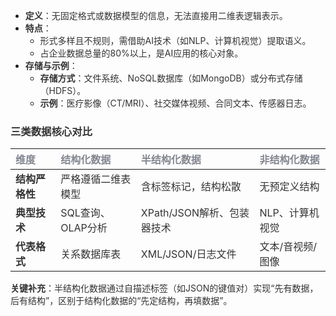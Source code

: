+ **<font style="color:rgb(51, 51, 51);">定义</font>**<font style="color:rgb(51, 51, 51);">‌：无固定格式或数据模型的信息，无法直接用二维表逻辑表示。</font>
+ <font style="color:rgb(51, 51, 51);">‌</font>**<font style="color:rgb(51, 51, 51);">特点</font>**<font style="color:rgb(51, 51, 51);">‌：</font>
    - <font style="color:rgb(51, 51, 51);">形式多样且不规则，需借助AI技术（如NLP、计算机视觉）提取语义。</font>
    - <font style="color:rgb(51, 51, 51);">占企业数据总量的80%以上，是AI应用的核心对象。</font>
+ <font style="color:rgb(51, 51, 51);">‌</font>**<font style="color:rgb(51, 51, 51);">存储与示例</font>**<font style="color:rgb(51, 51, 51);">‌：</font>
    - <font style="color:rgb(51, 51, 51);">‌</font>**<font style="color:rgb(51, 51, 51);">存储方式</font>**<font style="color:rgb(51, 51, 51);">‌：文件系统、NoSQL数据库（如MongoDB）或分布式存储（HDFS）。</font>
    - <font style="color:rgb(51, 51, 51);">‌</font>**<font style="color:rgb(51, 51, 51);">示例</font>**<font style="color:rgb(51, 51, 51);">‌：医疗影像（CT/MRI）、社交媒体视频、合同文本、传感器日志</font><font style="color:rgb(51, 51, 51);">。</font>

### **<font style="color:rgb(51, 51, 51);">三类数据核心对比</font>**<font style="color:rgb(51, 51, 51);">‌</font>
| <font style="color:rgb(132, 134, 145);">‌</font>**<font style="color:rgb(132, 134, 145);">维度</font>**<font style="color:rgb(132, 134, 145);">‌</font> | <font style="color:rgb(132, 134, 145);">‌</font>**<font style="color:rgb(132, 134, 145);">结构化数据</font>**<font style="color:rgb(132, 134, 145);">‌</font> | <font style="color:rgb(132, 134, 145);">‌</font>**<font style="color:rgb(132, 134, 145);">半结构化数据</font>**<font style="color:rgb(132, 134, 145);">‌</font> | <font style="color:rgb(132, 134, 145);">‌</font>**<font style="color:rgb(132, 134, 145);">非结构化数据</font>**<font style="color:rgb(132, 134, 145);">‌</font> |
| :--- | :--- | :--- | :--- |
| <font style="color:rgb(51, 51, 51);">‌</font>**<font style="color:rgb(51, 51, 51);">结构严格性</font>**<font style="color:rgb(51, 51, 51);">‌</font> | <font style="color:rgb(51, 51, 51);">严格遵循二维表模型</font><font style="color:rgb(51, 51, 51);background-color:rgba(223, 223, 245, 0.4);"></font> | <font style="color:rgb(51, 51, 51);">含标签标记，结构松散</font> | <font style="color:rgb(51, 51, 51);">无预定义结构</font> |
| <font style="color:rgb(51, 51, 51);">‌</font>**<font style="color:rgb(51, 51, 51);">典型技术</font>**<font style="color:rgb(51, 51, 51);">‌</font> | <font style="color:rgb(51, 51, 51);">SQL查询、OLAP分析</font> | <font style="color:rgb(51, 51, 51);">XPath/JSON解析、包装器技术</font> | <font style="color:rgb(51, 51, 51);">NLP、计算机视觉</font><font style="color:rgb(51, 51, 51);background-color:rgba(223, 223, 245, 0.4);"></font> |
| <font style="color:rgb(51, 51, 51);">‌</font>**<font style="color:rgb(51, 51, 51);">代表格式</font>**<font style="color:rgb(51, 51, 51);">‌</font> | <font style="color:rgb(51, 51, 51);">关系数据库表</font> | <font style="color:rgb(51, 51, 51);">XML/JSON/日志文件</font> | <font style="color:rgb(51, 51, 51);">文本/音视频/图像</font> |


<font style="color:rgb(51, 51, 51);">‌</font>**<font style="color:rgb(51, 51, 51);">关键补充</font>**<font style="color:rgb(51, 51, 51);">‌：半结构化数据通过自描述标签（如JSON的键值对）实现“先有数据，后有结构”，区别于结构化数据的“先定结构，再填数据”</font><font style="color:rgb(51, 51, 51);background-color:rgba(223, 223, 245, 0.4);"></font><font style="color:rgb(51, 51, 51);">。</font>

